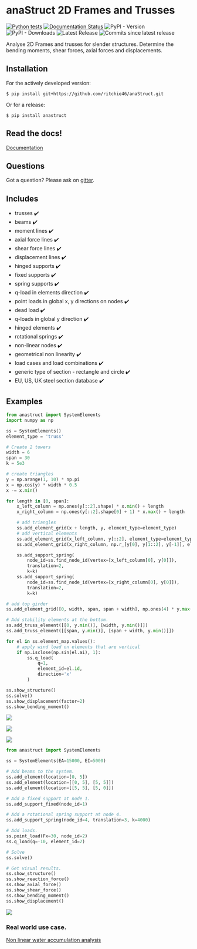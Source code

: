 # anaStruct 2D Frames and Trusses
[![Python tests](https://github.com/ritchie46/anaStruct/actions/workflows/test.yaml/badge.svg)](https://github.com/ritchie46/anaStruct/actions/workflows/test.yaml)
[![Documentation Status](https://readthedocs.org/projects/anastruct/badge/?version=latest)](http://anastruct.readthedocs.io/en/latest/?badge=latest)
![PyPI - Version](https://img.shields.io/pypi/v/anastruct)
![PyPI - Downloads](https://img.shields.io/pypi/dm/anastruct)
![Latest Release](https://img.shields.io/github/release-date/ritchie46/anaStruct)
![Commits since latest release](https://img.shields.io/github/commits-since/ritchie46/anaStruct/latest)


Analyse 2D Frames and trusses for slender structures. Determine the bending moments, shear forces, axial forces and displacements.

## Installation

For the actively developed version:
```
$ pip install git+https://github.com/ritchie46/anaStruct.git
```

Or for a release:
```
$ pip install anastruct
```

## Read the docs!

[Documentation](http://anastruct.readthedocs.io)

## Questions

Got a question? Please ask on [gitter](https://gitter.im/anaStruct/lobby).

## Includes

* trusses :heavy_check_mark:
* beams :heavy_check_mark:
* moment lines :heavy_check_mark:
* axial force lines :heavy_check_mark:
* shear force lines :heavy_check_mark:
* displacement lines :heavy_check_mark:
* hinged supports :heavy_check_mark:
* fixed supports :heavy_check_mark:
* spring supports :heavy_check_mark:
* q-load in elements direction :heavy_check_mark:
* point loads in global x, y directions on nodes :heavy_check_mark:
* dead load :heavy_check_mark:
* q-loads in global y direction :heavy_check_mark:
* hinged elements :heavy_check_mark:
* rotational springs :heavy_check_mark:
* non-linear nodes :heavy_check_mark:
* geometrical non linearity :heavy_check_mark:
* load cases and load combinations :heavy_check_mark:
* generic type of section - rectangle and circle :heavy_check_mark:
* EU, US, UK steel section database :heavy_check_mark:

## Examples

```python
from anastruct import SystemElements
import numpy as np

ss = SystemElements()
element_type = 'truss'

# Create 2 towers
width = 6
span = 30
k = 5e3

# create triangles
y = np.arange(1, 10) * np.pi
x = np.cos(y) * width * 0.5
x -= x.min()

for length in [0, span]:
    x_left_column = np.ones(y[::2].shape) * x.min() + length
    x_right_column = np.ones(y[::2].shape[0] + 1) * x.max() + length

    # add triangles
    ss.add_element_grid(x + length, y, element_type=element_type)
    # add vertical elements
    ss.add_element_grid(x_left_column, y[::2], element_type=element_type)
    ss.add_element_grid(x_right_column, np.r_[y[0], y[1::2], y[-1]], element_type=element_type)

    ss.add_support_spring(
        node_id=ss.find_node_id(vertex=[x_left_column[0], y[0]]),
        translation=2,
        k=k)
    ss.add_support_spring(
        node_id=ss.find_node_id(vertex=[x_right_column[0], y[0]]),
        translation=2,
        k=k)

# add top girder
ss.add_element_grid([0, width, span, span + width], np.ones(4) * y.max(), EI=10e3)

# Add stability elements at the bottom.
ss.add_truss_element([[0, y.min()], [width, y.min()]])
ss.add_truss_element([[span, y.min()], [span + width, y.min()]])

for el in ss.element_map.values():
    # apply wind load on elements that are vertical
    if np.isclose(np.sin(el.ai), 1):
        ss.q_load(
            q=1,
            element_id=el.id,
            direction='x'
        )

ss.show_structure()
ss.solve()
ss.show_displacement(factor=2)
ss.show_bending_moment()

```

![](doc/source/img/examples/tower_bridge_struct.png)

![](doc/source/img/examples/tower_bridge_displa.png)

![](doc/source/img/examples/tower_bridge_moment.png)


```python
from anastruct import SystemElements

ss = SystemElements(EA=15000, EI=5000)

# Add beams to the system.
ss.add_element(location=[0, 5])
ss.add_element(location=[[0, 5], [5, 5]])
ss.add_element(location=[[5, 5], [5, 0]])

# Add a fixed support at node 1.
ss.add_support_fixed(node_id=1)

# Add a rotational spring support at node 4.
ss.add_support_spring(node_id=4, translation=3, k=4000)

# Add loads.
ss.point_load(Fx=30, node_id=2)
ss.q_load(q=-10, element_id=2)

# Solve
ss.solve()

# Get visual results.
ss.show_structure()
ss.show_reaction_force()
ss.show_axial_force()
ss.show_shear_force()
ss.show_bending_moment()
ss.show_displacement()
```
![](images/rand/structure.png)

### Real world use case.
[Non linear water accumulation analysis](https://ritchievink.com/blog/2017/08/23/a-nonlinear-water-accumulation-analysis-in-python/)
